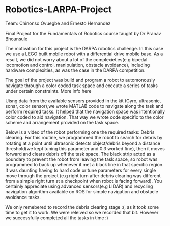 # Robotics-LARPA-Project
Team: Chinonso Ovuegbe and Ernesto Hernandez

Final Project for the Fundamentals of Robotics course taught by Dr Pranav Bhounsule 

The motivation for this project is the DARPA robotics challenge. In this case we use a LEGO built mobile robot with a differential drive mobile base. As a result, we did not worry about a lot of the complexieties(e.g bipedal locomotion and control, manipulation, obstacle avoidance), including hardware complexities, as was the case in the DARPA competition. 

The goal of the project was build and program a robot to automonously navigate through a color coded task space and execute a series of tasks under certain constraints. More info here 


Uisng data from the available sensors provided in the kit (Gyro, ultrasonic, sonar, color sensor),we wrote MATLAB code to navigate along the task and perform required tasks. It helped that the navigation space was intentionally color coded to aid navigation. That way we wrote code specific to the color scheme and arrangement provided on the task space.

Below is a video of the robot performing one the required tasks: Debris clearing. For this routine, we programmed the robot to search for debris by rotating at a point until ultrasonic detects object/debris beyond a distance threshold(we kept tuning this parameter and 0.3 worked fine), then it moves forward and clears debris off the task space. The black strip acted as a boundary to prevent the robot from leaving the task space, so robot was programmed to back up whenever it met a black line in that specific region. It was daunting having to hard code or tune parameters for every single move through the project (e.g right turn after debris clearing was different from a simple right turn at a checkpoint when robot is facing forward). You certainly appreciate using advanced sensors(e.g LIDAR) and recycling navigation algorithm available on ROS for simple navigation and obstacle avoidance tasks.  

We only remebered to record the debris clearing stage :(, as it took some time to get it to work. We were releived so we recorded that bit. However we successfully completed all the tasks in time :)




  
